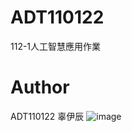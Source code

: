 # ADT110122
112-1人工智慧應用作業
# Author
ADT110122 辜伊辰
![image](https://github.com/AGuowo/ADT110122/assets/102508452/06a3aeec-e14f-4e07-8250-b2d3168af609)
